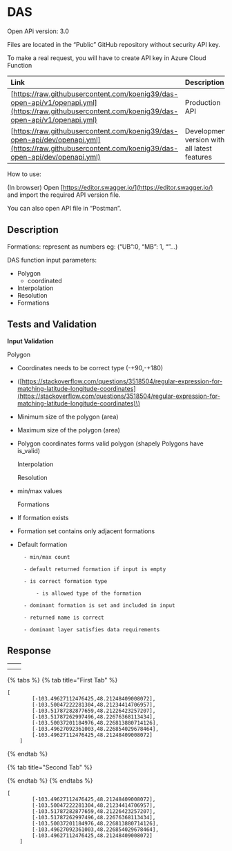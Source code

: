 # DAS

Open APi version: 3.0

Files are  located in the “Public” GitHub repository without security API key.

To make a real request, you will have to create API key in Azure Cloud Function  


| Link | Description |
| :--- | :--- |
| [https://raw.githubusercontent.com/koenig39/das-open-api/v1/openapi.yml](https://raw.githubusercontent.com/koenig39/das-open-api/v1/openapi.yml) | Production API |
| [https://raw.githubusercontent.com/koenig39/das-open-api/dev/openapi.yml](https://raw.githubusercontent.com/koenig39/das-open-api/dev/openapi.yml) | Development version with all latest features |

How to use: 

\(In browser\) Open [https://editor.swagger.io/](https://editor.swagger.io/) and import the required API version file.

You can also open API file in “Postman”.  


## Description

Formations: represent as numbers eg: \(“UB”:0, “MB”: 1, “”...\)  
  
  


DAS function input parameters: 

* Polygon
  * coordinated
* Interpolation
* Resolution
* Formations

## Tests and Validation

**Input Validation**

Polygon

* Coordinates needs to be correct type \(-+90,-+180\)
* \([https://stackoverflow.com/questions/3518504/regular-expression-for-matching-latitude-longitude-coordinates](https://stackoverflow.com/questions/3518504/regular-expression-for-matching-latitude-longitude-coordinates)\)
* Minimum size of the polygon \(area\)
* Maximum size of the polygon \(area\)
* Polygon coordinates forms valid polygon \(shapely Polygons have is\_valid\)

    Interpolation 

    Resolution

* min/max values

    Formations

* If formation exists 
* Formation set contains only adjacent formations
* Default formation

        - min/max count 

        - default returned formation if input is empty

        - is correct formation type 

            - is allowed type of the formation

        - dominant formation is set and included in input

        - returned name is correct

        - dominant layer satisfies data requirements



## Response

|  |  |
| :--- | :--- |
|  |  |
|  |  |

{% tabs %}
{% tab title="First Tab" %}
```text
[
        [-103.49627112476425,48.21248409008072],
        [-103.50047222281304,48.21234414706957],
        [-103.51787282877659,48.21226423257207],
        [-103.51787262997496,48.22676368113434],
        [-103.50037201184976,48.226813880714126],
        [-103.49627092361003,48.226854029678464],
        [-103.49627112476425,48.21248409008072]
    ]
```
{% endtab %}

{% tab title="Second Tab" %}

{% endtab %}
{% endtabs %}

```text
[
        [-103.49627112476425,48.21248409008072],
        [-103.50047222281304,48.21234414706957],
        [-103.51787282877659,48.21226423257207],
        [-103.51787262997496,48.22676368113434],
        [-103.50037201184976,48.226813880714126],
        [-103.49627092361003,48.226854029678464],
        [-103.49627112476425,48.21248409008072]
    ]
```

